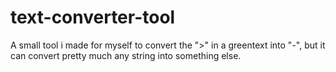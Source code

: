 # text-converter-tool
A small tool i made for myself to convert the ">" in a greentext into "-", but it can convert pretty much any string into something else.
